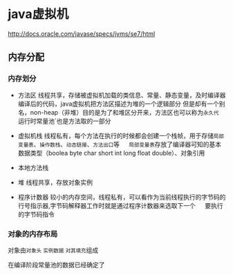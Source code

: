 # java虚拟机

http://docs.oracle.com/javase/specs/jvms/se7/html

## 内存分配

### 内存划分

* 方法区
	线程共享，存储被虚拟机加载的类信息、常量、静态变量，及时编译器编译后的代码，java虚拟机把方法区描述为堆的一个逻辑部分
	但是却有一个别名，non-heap（非堆）目的是为了和堆区分开来，方法区也可以称为`永久代
        `运行时常量池`也是方法取的一部分

* 虚拟机栈
	线程私有，每个方法在执行的时候都会创建一个栈帧，用于存储`局部变量表`、`操作数栈`、`动态链接`、`方法出口`等
　 `局部变量表`存放了编译器可知的基本数据类型（boolea byte  char short int long float double）、对象引用　


* 本地方法栈
	
* 堆
	线程共享，存放对象实例

* 程序计数器
	 较小的内存空间，线程私有，可以看作为当前线程执行的字节码的行号指示器,字节码解释器工作时就是通过程序计数器来选取下一个
　 要执行的字节码指令


### 对象的内存布局

对象由`对象头` `实例数据` `对其填充`组成


在编译阶段常量池的数据已经确定了
